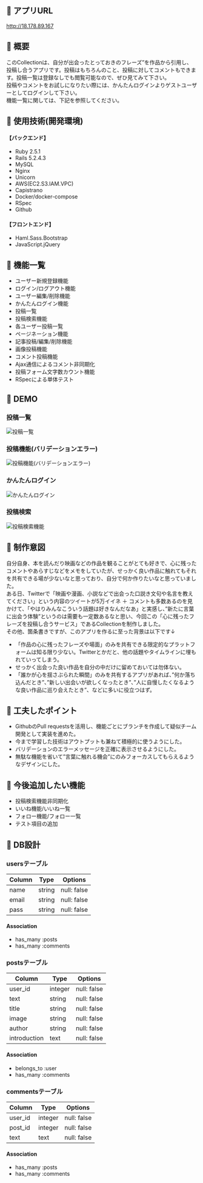 ## :green_book: アプリURL
http://18.178.89.167

## :green_book: 概要
このCollectionは、自分が出会ったとっておきのフレーズ”を作品から引用し、投稿し合うアプリです。投稿はもちろんのこと、投稿に対してコメントもできます。投稿一覧は登録なしでも閲覧可能なので、ぜひ見てみて下さい。  
投稿やコメントをお試しになりたい際には、かんたんログインよりゲストユーザーとしてログインして下さい。  
機能一覧に関しては、下記を参照してください。

## :green_book: 使用技術(開発環境)
#### 【バックエンド】
- Ruby 2.5.1
- Rails 5.2.4.3
- MySQL
- Nginx
- Unicorn
- AWS(EC2.S3.IAM.VPC)
- Capistrano
- Docker/docker-compose
- RSpec
- Github
#### 【フロントエンド】
- Haml.Sass.Bootstrap
- JavaScript.jQuery

## :green_book: 機能一覧
- ユーザー新規登録機能
- ログイン/ログアウト機能
- ユーザー編集/削除機能
- かんたんログイン機能
- 投稿一覧
- 投稿検索機能
- 各ユーザー投稿一覧
- ページネーション機能
- 記事投稿/編集/削除機能
- 画像投稿機能
- コメント投稿機能
- Ajax通信によるコメント非同期化
- 投稿フォーム文字数カウント機能
- RSpecによる単体テスト

## :green_book: DEMO
### 投稿一覧
![投稿一覧](https://user-images.githubusercontent.com/53967112/85107852-962b5380-b249-11ea-9a65-69abae5a42bd.gif)

### 投稿機能(バリデーションエラー)
![投稿機能(バリデーションエラー)](https://user-images.githubusercontent.com/53967112/85108409-a4c63a80-b24a-11ea-8a26-6c5511547f70.gif)

### かんたんログイン
![かんたんログイン](https://user-images.githubusercontent.com/53967112/85108584-f66ec500-b24a-11ea-8145-7d985a971ace.gif)

### 投稿検索
![投稿検索機能](https://user-images.githubusercontent.com/53967112/85108934-83b21980-b24b-11ea-9070-53af09e93cd5.gif) 

## :green_book: 制作意図
 自分自身、本を読んだり映画などの作品を観ることがとても好きで、心に残ったコメントやあらすじなどをメモをしていたが、せっかく良い作品に触れてもそれを共有できる場が少ないなと思っており、自分で何か作りたいなと思っていました。  
 ある日、Twitterで「映画や漫画、小説などで出会った口説き文句や名言を教えてください」という内容のツイートが5万イイネ ＋ コメントも多数あるのを見かけて、「やはりみんなこういう話題は好きなんだなあ」と実感し、”新たに言葉に出会う体験”というのは需要も一定数あるなと思い、今回この「心に残ったフレーズを投稿し合うサービス」であるCollectionを制作しました。  
その他、箇条書きですが、このアプリを作るに至った背景は以下です↓
- 「作品の心に残ったフレーズや場面」のみを共有できる限定的なプラットフォームは知る限り少ない。Twitterとかだと、他の話題やタイムラインに埋もれていってしまう。
- せっかく出会った良い作品を自分の中だけに留めておいては勿体ない。
- 「誰かが心を揺さぶられた瞬間」のみを共有するアプリがあれば、”何か落ち込んだとき”、”新しい出会いが欲しくなったとき”、”人に自慢したくなるような良い作品に巡り会えたとき”、などに多いに役立つはず。

## :green_book: 工夫したポイント
- GithubのPull requestsを活用し、機能ごとにブランチを作成して疑似チーム開発として実装を進めた。
- 今まで学習した技術はアウトプットも兼ねて積極的に使うようにした。
- バリデーションのエラーメッセージを正確に表示させるようにした。
- 無駄な機能を省いて”言葉に触れる機会”にのみフォーカスしてもらえるようなデザインにした。

## :green_book: 今後追加したい機能
- 投稿検索機能非同期化
- いいね機能/いいね一覧
- フォロー機能/フォロー一覧
- テスト項目の追加

## :green_book: DB設計
### usersテーブル
|Column|Type|Options|
|------|----|-------|
|name|string|null: false|
|email|string|null: false|
|pass|string|null: false|
#### Association
- has_many :posts
- has_many :comments

### postsテーブル
|Column|Type|Options|
|------|----|-------|
|user_id|integer|null: false|
|text|string|null: false|
|title|string|null: false|
|image|string|null: false|
|author|string|null: false|
|introduction|text|null: false|
#### Association
- belongs_to :user
- has_many :comments

### commentsテーブル
|Column|Type|Options|
|------|----|-------|
|user_id|integer|null: false|
|post_id|integer|null: false|
|text|text|null: false|
#### Association
- has_many :posts
- has_many :comments